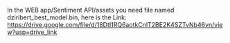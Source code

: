 In the WEB app/Sentiment API/assets you need file named dziribert_best_model.bin, here is the Link:
https://drive.google.com/file/d/18DtI1RQ6aotkCnlT2BE2K4SZTvNb46vn/view?usp=drive_link 